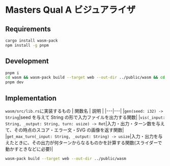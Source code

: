 # Masters Qual A ビジュアライザ

## Requirements

```bash
cargo install wasm-pack
npm install -g pnpm
```

## Development

```bash
pnpm i
cd wasm && wasm-pack build --target web --out-dir ../public/wasm && cd ..
pnpm dev
```

## Implementation

`wasm/src/lib.rs`に実装するもの
| 関数名 | 説明 |
|---|---|
|`gen(seed: i32) -> String`|seed を与えて String の形で入力ファイルを出力する関数|
|`vis(_input: String, _output: String, turn: usize) -> Ret`|入力・出力・ターン数を与えて、その時点のスコア・エラー文・SVG の画像を返す関数|
|`get_max_turn(_input: String, _output: String) -> usize`|入力・出力を与えたときに、その出力が何ターンからなるものかを計算する関数(スライダーで動かすときなどに必要)|

```bash
wasm-pack build --target web --out-dir ../public/wasm
```
